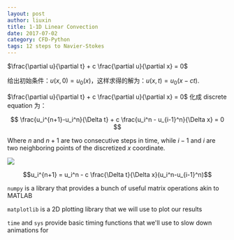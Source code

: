 ```yaml
---
layout: post
author: liuxin
title: 1-1D Linear Convection
date: 2017-07-02
category: CFD-Python
tags: 12 steps to Navier-Stokes
---
```


$\frac{\partial u}{\partial t} + c \frac{\partial u}{\partial x} = 0$

给出初始条件：$u(x,0)=u_0(x)$，这样求得的解为：$u(x,t)=u_0(x-ct)$.

$\frac{\partial u}{\partial t} + c \frac{\partial u}{\partial x} = 0$ 化成 discrete equation 为：

$$ \frac{u_i^{n+1}-u_i^n}{\Delta t} + c \frac{u_i^n - u_{i-1}^n}{\Delta x} = 0 $$

Where $n$ and $n+1$ are two consecutive steps in time, while $i-1$ and $i$ are two neighboring points of the discretized $x$ coordinate. 

![][image-1]

$$u_i^{n+1} = u_i^n - c \frac{\Delta t}{\Delta x}(u_i^n-u_{i-1}^n)$$

`numpy` is a library that provides a bunch of useful matrix operations akin to MATLAB

`matplotlib` is a 2D plotting library that we will use to plot our results

`time` and `sys` provide basic timing functions that we'll use to slow down animations for

[image-1]:	http://wx1.sinaimg.cn/mw690/8db2c8cbgy1fi7aoag6d6j20q50fbn0g.jpg